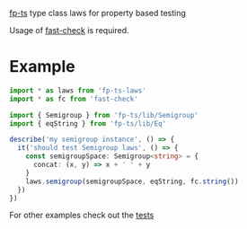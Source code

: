 [fp-ts](https://github.com/gcanti/fp-ts) type class laws for property based testing

Usage of [fast-check](https://github.com/dubzzz/fast-check) is required.

# Example

```ts
import * as laws from 'fp-ts-laws'
import * as fc from 'fast-check'

import { Semigroup } from 'fp-ts/lib/Semigroup'
import { eqString } from 'fp-ts/lib/Eq'

describe('my semigroup instance', () => {
  it('should test Semigroup laws', () => {
    const semigroupSpace: Semigroup<string> = {
      concat: (x, y) => x + ' ' + y
    }
    laws.semigroup(semigroupSpace, eqString, fc.string())
  })
})
```

For other examples check out the [tests](test/index.ts)
